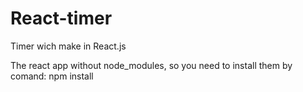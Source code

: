 # React-timer
Timer wich make in React.js

The react app without node_modules, so you need to install them by comand: npm install
